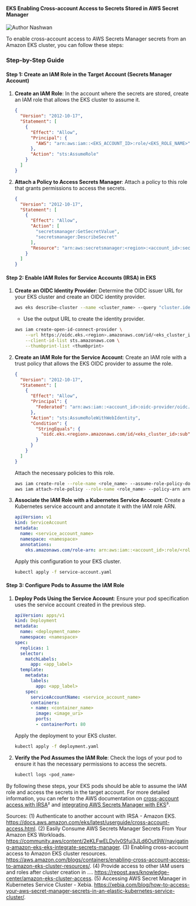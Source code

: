 #### EKS Enabling Cross-account Access to Secrets Stored in AWS Secret Manager

![Author Nashwan](https://img.shields.io/badge/Author-Nashwan%20Mustafa-orange.svg?style=flat-square)

To enable cross-account access to AWS Secrets Manager secrets from an Amazon EKS cluster, you can follow these steps:

### Step-by-Step Guide

#### Step 1: Create an IAM Role in the Target Account (Secrets Manager Account)

1. **Create an IAM Role**:
   In the account where the secrets are stored, create an IAM role that allows the EKS cluster to assume it.

   ```json
   {
     "Version": "2012-10-17",
     "Statement": [
       {
         "Effect": "Allow",
         "Principal": {
           "AWS": "arn:aws:iam::<EKS_ACCOUNT_ID>:role/<EKS_ROLE_NAME>"
         },
         "Action": "sts:AssumeRole"
       }
     ]
   }
   ```

2. **Attach a Policy to Access Secrets Manager**:
   Attach a policy to this role that grants permissions to access the secrets.

   ```json
   {
     "Version": "2012-10-17",
     "Statement": [
       {
         "Effect": "Allow",
         "Action": [
           "secretsmanager:GetSecretValue",
           "secretsmanager:DescribeSecret"
         ],
         "Resource": "arn:aws:secretsmanager:<region>:<account_id>:secret:<secret_name>"
       }
     ]
   }
   ```

#### Step 2: Enable IAM Roles for Service Accounts (IRSA) in EKS

1. **Create an OIDC Identity Provider**:
   Determine the OIDC issuer URL for your EKS cluster and create an OIDC identity provider.

   ```sh
   aws eks describe-cluster --name <cluster_name> --query "cluster.identity.oidc.issuer" --output text
   ```

   - Use the output URL to create the identity provider.

   ```sh
   aws iam create-open-id-connect-provider \
       --url https://oidc.eks.<region>.amazonaws.com/id/<eks_cluster_id> \
       --client-id-list sts.amazonaws.com \
       --thumbprint-list <thumbprint>
   ```

2. **Create an IAM Role for the Service Account**:
   Create an IAM role with a trust policy that allows the EKS OIDC provider to assume the role.

   ```json
   {
     "Version": "2012-10-17",
     "Statement": [
       {
         "Effect": "Allow",
         "Principal": {
           "Federated": "arn:aws:iam::<account_id>:oidc-provider/oidc.eks.<region>.amazonaws.com/id/<eks_cluster_id>"
         },
         "Action": "sts:AssumeRoleWithWebIdentity",
         "Condition": {
           "StringEquals": {
             "oidc.eks.<region>.amazonaws.com/id/<eks_cluster_id>:sub": "system:serviceaccount:<namespace>:<service_account_name>"
           }
         }
       }
     ]
   }
   ```

   Attach the necessary policies to this role.

   ```sh
   aws iam create-role --role-name <role_name> --assume-role-policy-document file://trust-policy.json
   aws iam attach-role-policy --role-name <role_name> --policy-arn arn:aws:iam::aws:policy/AmazonSecretsManagerReadOnly
   ```

3. **Associate the IAM Role with a Kubernetes Service Account**:
   Create a Kubernetes service account and annotate it with the IAM role ARN.

   ```yaml
   apiVersion: v1
   kind: ServiceAccount
   metadata:
     name: <service_account_name>
     namespace: <namespace>
     annotations:
       eks.amazonaws.com/role-arn: arn:aws:iam::<account_id>:role/<role_name>
   ```

   Apply this configuration to your EKS cluster.

   ```sh
   kubectl apply -f service-account.yaml
   ```

#### Step 3: Configure Pods to Assume the IAM Role

1. **Deploy Pods Using the Service Account**:
   Ensure your pod specification uses the service account created in the previous step.

   ```yaml
   apiVersion: apps/v1
   kind: Deployment
   metadata:
     name: <deployment_name>
     namespace: <namespace>
   spec:
     replicas: 1
     selector:
       matchLabels:
         app: <app_label>
     template:
       metadata:
         labels:
           app: <app_label>
       spec:
         serviceAccountName: <service_account_name>
         containers:
         - name: <container_name>
           image: <image_uri>
           ports:
           - containerPort: 80
   ```

   Apply the deployment to your EKS cluster.

   ```sh
   kubectl apply -f deployment.yaml
   ```

2. **Verify the Pod Assumes the IAM Role**:
   Check the logs of your pod to ensure it has the necessary permissions to access the secrets.

   ```sh
   kubectl logs <pod_name>
   ```

By following these steps, your EKS pods should be able to assume the IAM role and access the secrets in the target account. For more detailed information, you can refer to the AWS documentation on [cross-account access with IRSA](https://docs.aws.amazon.com/eks/latest/userguide/cross-account-access.html)² and [integrating AWS Secrets Manager with EKS](https://community.aws/content/2eKLFwELDylv0Sfuj3JLd6Out9W/navigating-amazon-eks-eks-integrate-secrets-manager)³.

Sources:
(1) Authenticate to another account with IRSA - Amazon EKS. https://docs.aws.amazon.com/eks/latest/userguide/cross-account-access.html.
(2) Easily Consume AWS Secrets Manager Secrets From Your Amazon EKS Workloads. https://community.aws/content/2eKLFwELDylv0Sfuj3JLd6Out9W/navigating-amazon-eks-eks-integrate-secrets-manager.
(3) Enabling cross-account access to Amazon EKS cluster resources. https://aws.amazon.com/blogs/containers/enabling-cross-account-access-to-amazon-eks-cluster-resources/.
(4) Provide access to other IAM users and roles after cluster creation in .... https://repost.aws/knowledge-center/amazon-eks-cluster-access.
(5) Accessing AWS Secret Manager in Kubernetes Service Cluster - Xebia. https://xebia.com/blog/how-to-access-your-aws-secret-manager-secrets-in-an-elastic-kubernetes-service-cluster/.